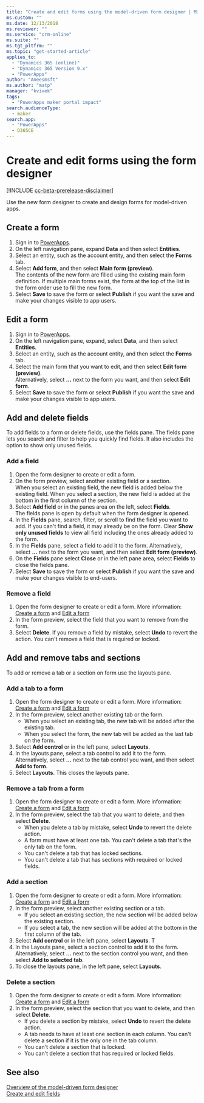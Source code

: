 ```yaml
---
title: "Create and edit forms using the model-driven form designer | MicrosoftDocs"
ms.custom: ""
ms.date: 12/13/2018
ms.reviewer: ""
ms.service: "crm-online"
ms.suite: ""
ms.tgt_pltfrm: ""
ms.topic: "get-started-article"
applies_to: 
  - "Dynamics 365 (online)"
  - "Dynamics 365 Version 9.x"
  - "PowerApps"
author: "Aneesmsft"
ms.author: "matp"
manager: "kvivek"
tags: 
  - "PowerApps maker portal impact"
search.audienceType: 
  - maker
search.app: 
  - "PowerApps"
  - D365CE
---
```


# Create and edit forms using the form designer 
[!INCLUDE [cc-beta-prerelease-disclaimer](../../includes/cc-beta-prerelease-disclaimer.md)]

Use the new form designer to create and design forms for model-driven apps.

## Create a form 
1. Sign in to [PowerApps](https://web.powerapps.com/?utm_source=padocs&utm_medium=linkinadoc&utm_campaign=referralsfromdoc). 
2. On the left navigation pane, expand **Data** and then select **Entities**. 
3. Select an entity, such as the account entity, and then select the **Forms** tab. 
4. Select **Add form**, and then select **Main form (preview)**.     
    The contents of the new form are filled using the existing main form definition. If multiple main forms exist, the form at the top of the list in the form order use to fill the new form. 
5. Select **Save** to save the form or select **Publish** if you want the save and make your changes visible to app users.  

## Edit a form 
1. Sign in to [PowerApps](https://web.powerapps.com/?utm_source=padocs&utm_medium=linkinadoc&utm_campaign=referralsfromdoc). 
2. On the left navigation pane, expand, select **Data**, and then select **Entities**. 
3. Select an entity, such as the account entity, and then select the **Forms** tab.
4. Select the main form that you want to edit, and then select **Edit form (preview)**.  
   Alternatively, select **...** next to the form you want, and then select **Edit form**. 
5. Select **Save** to save the form or select **Publish** if you want the save and make your changes visible to app users. 

## Add and delete fields 
To add fields to a form or delete fields, use the fields pane. The fields pane lets you search and filter to help you quickly find fields. It also includes the option to show only unused fields. 

### Add a field
1. Open the form designer to create or edit a form. 
2. On the form preview, select another existing field or a section. 
   <br /> When you select an existing field, the new field is added below the existing field. When you select a section, the new field is added at the bottom in the first column of the section. 
3. Select **Add field** or in the panes area on the left, select **Fields**.  
   The fields pane is open by default when the form designer is opened. 
4. In the **Fields** pane, search, filter, or scroll to find the field you want to add. 
   If you can't find a field, it may already be on the form. Clear **Show only unused fields** to view all field including the ones already added to the form. 
5. In the **Fields** pane, select a field to add it to the form. 
   Alternatively, select **...** next to the form you want, and then select **Edit form (preview)**. 
6. On the **Fields** pane select **Close** or in the left pane area, select **Fields** to close the fields pane. 
7. Select **Save** to save the form or select **Publish** if you want the save and make your changes visible to end-users. 

### Remove a field
1. Open the form designer to create or edit a form. More information: [Create a form](#create-a-form) and [Edit a form](#edit-a-form)
2. In the form preview, select the field that you want to remove from the form. 
3. Select **Delete**. 
   If you remove a field by mistake, select **Undo** to revert the action. You can't remove a field that is required or locked. 

## Add and remove tabs and sections 
To add or remove a tab or a section on form use the layouts pane. 

### Add a tab to a form
1. Open the form designer to create or edit a form. More information: [Create a form](#create-a-form) and [Edit a form](#edit-a-form) 
2. In the form preview, select another existing tab or the form. 
    - When you select an existing tab, the new tab will be added after the existing tab. 
    - When you select the form, the new tab will be added as the last tab on the form. 
3. Select **Add control** or in the left pane, select **Layouts**.  
4. In the layouts pane, select a tab control to add it to the form. 
   Alternatively, select **...** next to the tab control you want, and then select **Add to form**.  
5. Select **Layouts**. This closes the layouts pane. 

### Remove a tab from a form
1. Open the form designer to create or edit a form. More information: [Create a form](#create-a-form) and [Edit a form](#edit-a-form)
2. In the form preview, select the tab that you want to delete, and then select **Delete**. 
    - When you delete a tab by mistake, select **Undo** to revert the delete action. 
    - A form must have at least one tab. You can't delete a tab that's the only tab on the form. 
    - You can't delete a tab that has locked sections. 
    - You can't delete a tab that has sections with required or locked fields. 

### Add a section 
1. Open the form designer to create or edit a form. More information: [Create a form](#create-a-form) and [Edit a form](#edit-a-form)
2. In the form preview, select another existing section or a tab. 
    - If you select an existing section, the new section will be added below the existing section. 
    - If you select a tab, the new section will be added at the bottom in the first column of the tab. 
3. Select **Add control** or in the left pane, select **Layouts**. T
4. In the Layouts pane, select a section control to add it to the form. 
   Alternatively, select **...** next to the section control you want, and then select **Add to selected tab**.      
5. To close the layouts pane, in the left pane, select **Layouts**. 

### Delete a section 
1. Open the form designer to create or edit a form. More information: [Create a form](#create-a-form) and [Edit a form](#edit-a-form) 
2. In the form preview, select the section that you want to delete, and then select **Delete**.  
    - If you delete a section by mistake, select **Undo** to revert the delete action. 
    - A tab needs to have at least one section in each column. You can't delete a section if it is the only one in the tab column. 
    - You can't delete a section that is locked. 
    - You can't delete a section that has required or locked fields. 

## See also
[Overview of the model-driven form designer](form-designer-overview.md) <br />
[Create and edit fields](../common-data-service/create-edit-field-portal.md)

